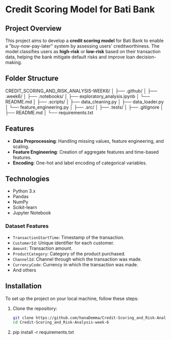 
# Credit Scoring Model for Bati Bank

## Project Overview
This project aims to develop a **credit scoring model** for Bati Bank to enable a "buy-now-pay-later" system by assessing users' creditworthiness. The model classifies users as **high-risk** or **low-risk** based on their transaction data, helping the bank mitigate default risks and improve loan decision-making.

## Folder Structure 
CREDIT_SCORING_AND_RISK_ANALYSIS-WEEK6/
│
├── .github/
│
├── .week6/
│
├── .notebooks/
│   ├── exploratory_analysis.ipynb
│   └── README.md
│
├── .scripts/
│   ├── data_cleaning.py
│   ├── data_loader.py
│   └── feature_engineering.py
│
├── .src/
│
├── .tests/
│
├── .gitignore
│
├── README.md
│
└── requirements.txt


## Features

- **Data Preprocessing**: Handling missing values, feature engineering, and scaling.
- **Feature Engineering**: Creation of aggregate features and time-based features.
- **Encoding**: One-hot and label encoding of categorical variables.

## Technologies

- Python 3.x
- Pandas
- NumPy
- Scikit-learn
- Jupyter Notebook

### Dataset Features
- `TransactionStartTime`: Timestamp of the transaction.
- `CustomerId`: Unique identifier for each customer.
- `Amount`: Transaction amount.
- `ProductCategory`: Category of the product purchased.
- `ChannelId`: Channel through which the transaction was made.
- `CurrencyCode`: Currency in which the transaction was made.
- And others

## Installation

To set up the project on your local machine, follow these steps:


1. Clone the repository:
   ```bash
   git clone https://github.com/hanaDemma/Credit-Scoring_and_Risk-Analysis-week-6.git
   cd Credit-Scoring_and_Risk-Analysis-week-6

2. pip install -r requirements.txt